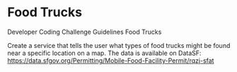 # Food Trucks
Developer Coding Challenge Guidelines
Food Trucks

Create a service that tells the user what types of food trucks might be found near a specific location on a map.
The data is available on DataSF:  https://data.sfgov.org/Permitting/Mobile-Food-Facility-Permit/rqzj-sfat